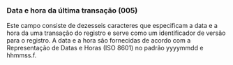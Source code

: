### Data e hora da última transação (005) 
Este campo consiste de dezesseis caracteres que especificam a data e a hora da uma transação do registro e serve como um identificador de versão para o registro. A data e a hora são fornecidas de acordo com a Representação de Datas e Horas (ISO 8601) no padrão yyyymmdd e hhmmss.f.
